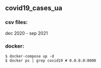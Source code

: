 ## covid19_cases_ua

### csv files:
dec 2020 - sep 2021

### docker:
```
$ docker-compose up -d
$ docker ps | grep covid19 # 0.0.0.0:8000
```
